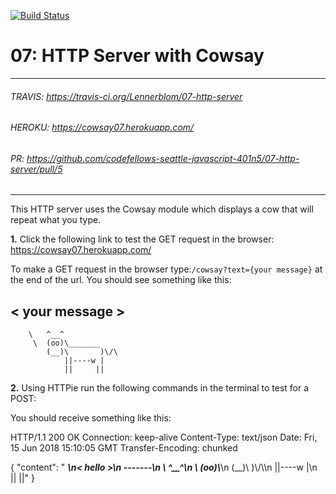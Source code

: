 [![Build Status](https://travis-ci.org/Lennerblom/07-http-server.svg?branch=master)](https://travis-ci.org/Lennerblom/07-http-server)
# 07: HTTP Server with Cowsay
___
###### TRAVIS: https://travis-ci.org/Lennerblom/07-http-server
###### HEROKU: https://cowsay07.herokuapp.com/
###### PR: https://github.com/codefellows-seattle-javascript-401n5/07-http-server/pull/5
___
This HTTP server uses the Cowsay module which displays a cow that will repeat what you type.  

**1.** Click the following link to test the GET request in the browser:  https://cowsay07.herokuapp.com/

To make a GET request in the browser type:`/cowsay?text={your message}` at the end of the url.  You should see something like this:

< your message >
 -------
        \   ^__^
         \  (oo)\_______
            (__)\       )\/\
                ||----w |
                ||     ||


**2.** Using HTTPie run the following commands in the terminal to test for a POST:


You should receive something like this:


HTTP/1.1 200 OK
Connection: keep-alive
Content-Type: text/json
Date: Fri, 15 Jun 2018 15:10:05 GMT
Transfer-Encoding: chunked


{
    "content": " _______\n< hello >\n -------\n        \\   ^__^\n         \\ (oo)\\_______\n            (__)\\  )\\/\\\n                ||----w |\n              ||     ||"
}